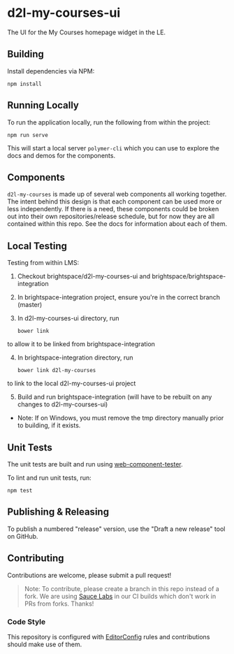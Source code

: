 # d2l-my-courses-ui

The UI for the My Courses homepage widget in the LE.

## Building

Install dependencies via NPM:

```shell
npm install
```

## Running Locally

To run the application locally, run the following from within the project:

```shell
npm run serve
```

This will start a local server `polymer-cli` which you can use to explore the
docs and demos for the components.

## Components

`d2l-my-courses` is made up of several web components all working together. The
intent behind this design is that each component can be used more or less
independently. If there is a need, these components could be broken out into
their own repositories/release schedule, but for now they are all contained
within this repo. See the docs for information about each of them.

## Local Testing

Testing from within LMS:

1. Checkout brightspace/d2l-my-courses-ui and brightspace/brightspace-integration

2. In brightspace-integration project, ensure you're in the correct branch (master)

3. In d2l-my-courses-ui directory, run
	```shell
	bower link
	```
to allow it to be linked from brightspace-integration

4. In brightspace-integration directory, run
	```shell
	bower link d2l-my-courses
	```
to link to the local d2l-my-courses-ui project

5. Build and run brightspace-integration (will have to be rebuilt on any changes to d2l-my-courses-ui)
 * Note: If on Windows, you must remove the tmp directory manually prior to building, if it exists.

## Unit Tests

The unit tests are built and run using [web-component-tester](https://github.com/Polymer/web-component-tester).

To lint and run unit tests, run:

```shell
npm test
```

## Publishing & Releasing

To publish a numbered "release" version, use the "Draft a new release" tool on GitHub.

## Contributing
Contributions are welcome, please submit a pull request!

> Note: To contribute, please create a branch in this repo instead of a fork.
We are using [Sauce Labs](https://saucelabs.com/) in our CI builds which don't
work in PRs from forks. Thanks!

### Code Style

This repository is configured with [EditorConfig](http://editorconfig.org) rules and
contributions should make use of them.
